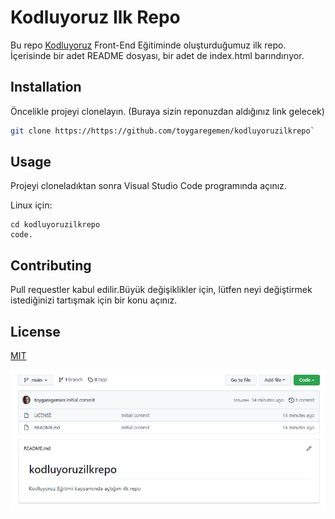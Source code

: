 # Kodluyoruz Ilk Repo

Bu repo [Kodluyoruz](https://www.kodluyoruz.org) Front-End Eğitiminde oluşturduğumuz ilk repo. İçerisinde bir adet README dosyası, bir adet de index.html barındırıyor.

## Installation
Öncelikle projeyi clonelayın. (Buraya sizin reponuzdan aldığınız link gelecek)

```bash
git clone https://https://github.com/toygaregemen/kodluyoruzilkrepo`
```

## Usage
Projeyi cloneladıktan sonra Visual Studio Code programında açınız.

Linux için:

```linux
cd kodluyoruzilkrepo
code.
```

## Contributing
Pull requestler kabul edilir.Büyük değişiklikler için, lütfen neyi değiştirmek istediğinizi tartışmak için bir konu açınız.

## License
[MIT](https://choosealicense.com/licenses/mit/)

![proje](img/proje.jpg)